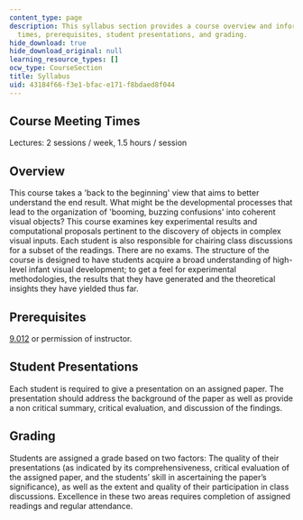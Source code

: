 ```yaml
---
content_type: page
description: This syllabus section provides a course overview and information meeting
  times, prerequisites, student presentations, and grading.
hide_download: true
hide_download_original: null
learning_resource_types: []
ocw_type: CourseSection
title: Syllabus
uid: 43184f66-f3e1-bfac-e171-f8bdaed8f044
---
```


Course Meeting Times
--------------------

Lectures: 2 sessions / week, 1.5 hours / session

Overview
--------

This course takes a 'back to the beginning' view that aims to better understand the end result. What might be the developmental processes that lead to the organization of 'booming, buzzing confusions' into coherent visual objects? This course examines key experimental results and computational proposals pertinent to the discovery of objects in complex visual inputs. Each student is also responsible for chairing class discussions for a subset of the readings. There are no exams. The structure of the course is designed to have students acquire a broad understanding of high-level infant visual development; to get a feel for experimental methodologies, the results that they have generated and the theoretical insights they have yielded thus far.

Prerequisites
-------------

[9.012](/courses/9-012-the-brain-and-cognitive-sciences-ii-spring-2006) or permission of instructor.

Student Presentations
---------------------

Each student is required to give a presentation on an assigned paper. The presentation should address the background of the paper as well as provide a non critical summary, critical evaluation, and discussion of the findings.

Grading
-------

Students are assigned a grade based on two factors: The quality of their presentations (as indicated by its comprehensiveness, critical evaluation of the assigned paper, and the students’ skill in ascertaining the paper’s significance), as well as the extent and quality of their participation in class discussions. Excellence in these two areas requires completion of assigned readings and regular attendance.